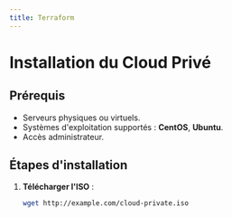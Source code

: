 ```yaml
---
title: Terraform
---
```


# Installation du Cloud Privé

## Prérequis

- Serveurs physiques ou virtuels.
- Systèmes d'exploitation supportés : **CentOS**, **Ubuntu**.
- Accès administrateur.

## Étapes d'installation

1. **Télécharger l'ISO** :
   ```bash
   wget http://example.com/cloud-private.iso
   ```